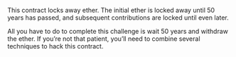 This contract locks away ether. The initial ether is locked away until 50 years has passed, and subsequent contributions are locked until even later.

All you have to do to complete this challenge is wait 50 years and withdraw the ether. If you’re not that patient, you’ll need to combine several techniques to hack this contract.

